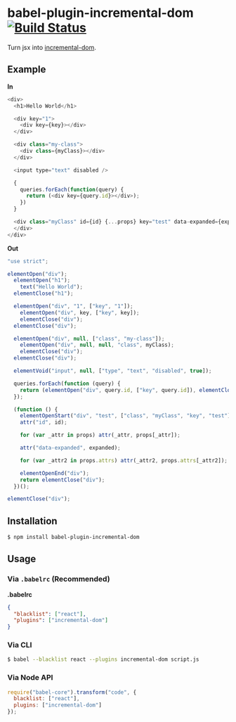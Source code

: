# babel-plugin-incremental-dom [![Build Status](https://travis-ci.org/babel-plugins/babel-plugin-incremental-dom.svg?branch=master)](https://travis-ci.org/babel-plugins/babel-plugin-incremental-dom)

Turn jsx into [incremental-dom](http://google.github.io/incremental-dom/).

## Example

**In**

```javascript
<div>
  <h1>Hello World</h1>

  <div key="1">
    <div key={key}></div>
  </div>

  <div class="my-class">
    <div class={myClass}></div>
  </div>

  <input type="text" disabled />

  {
    queries.forEach(function(query) {
      return (<div key={query.id}></div>);
    })
  }

  <div class="myClass" id={id} {...props} key="test" data-expanded={expanded} {...props.attrs}>
  </div>
</div>
```

**Out**

```javascript
"use strict";

elementOpen("div");
  elementOpen("h1");
    text("Hello World");
  elementClose("h1");

  elementOpen("div", "1", ["key", "1"]);
    elementOpen("div", key, ["key", key]);
    elementClose("div");
  elementClose("div");

  elementOpen("div", null, ["class", "my-class"]);
    elementOpen("div", null, null, "class", myClass);
    elementClose("div");
  elementClose("div");

  elementVoid("input", null, ["type", "text", "disabled", true]);

  queries.forEach(function (query) {
    return (elementOpen("div", query.id, ["key", query.id]), elementClose("div"));
  });

  (function () {
    elementOpenStart("div", "test", ["class", "myClass", "key", "test"]);
    attr("id", id);

    for (var _attr in props) attr(_attr, props[_attr]);

    attr("data-expanded", expanded);

    for (var _attr2 in props.attrs) attr(_attr2, props.attrs[_attr2]);

    elementOpenEnd("div");
    return elementClose("div");
  })();

elementClose("div");
```

## Installation

```sh
$ npm install babel-plugin-incremental-dom
```

## Usage

### Via `.babelrc` (Recommended)

**.babelrc**

```json
{
  "blacklist": ["react"],
  "plugins": ["incremental-dom"]
}
```

### Via CLI

```sh
$ babel --blacklist react --plugins incremental-dom script.js
```

### Via Node API

```javascript
require("babel-core").transform("code", {
  blacklist: ["react"],
  plugins: ["incremental-dom"]
});
```
